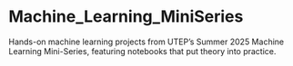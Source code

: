 # Machine_Learning_MiniSeries
Hands-on machine learning projects from UTEP’s Summer 2025 Machine Learning Mini-Series, featuring notebooks that put theory into practice.
